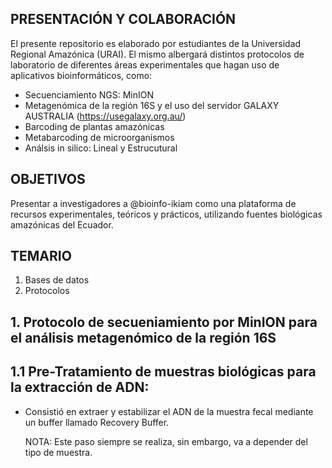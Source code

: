 ## PRESENTACIÓN Y COLABORACIÓN

El presente repositorio es elaborado por estudiantes de la Universidad Regional Amazónica (URAI). El mismo albergará distintos protocolos de laboratorio de diferentes áreas experimentales que hagan uso de aplicativos bioinformáticos, como:

* Secuenciamiento NGS: MinION
* Metagenómica de la región 16S y el uso del servidor GALAXY AUSTRALIA (https://usegalaxy.org.au/)
* Barcoding de plantas amazónicas
* Metabarcoding de microorganismos
* Análsis in silico: Lineal y Estrucutural
  
## OBJETIVOS

Presentar a investigadores a @bioinfo-ikiam como una plataforma de recursos experimentales, teóricos y prácticos, utilizando fuentes biológicas amazónicas del Ecuador. 

## TEMARIO

1. Bases de datos
2. Protocolos

## 1. Protocolo de secueniamiento por MinION para el análisis metagenómico de la región 16S



## 1.1 Pre-Tratamiento de muestras biológicas para la extracción de ADN:

* Consistió en extraer y estabilizar el ADN de la muestra fecal mediante un buffer llamado Recovery Buffer.

  NOTA: Este paso siempre se realiza, sin embargo, va a depender del tipo de muestra.


